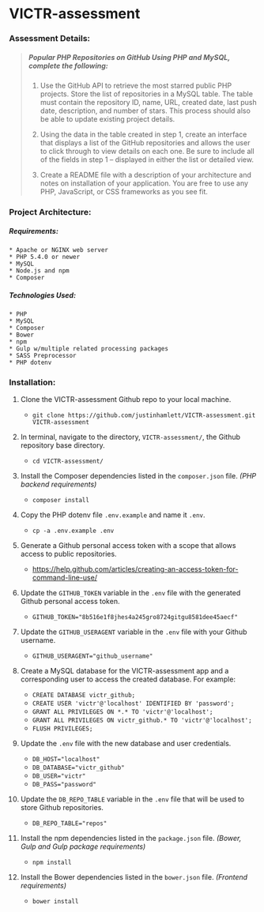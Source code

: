 # VICTR-assessment

### Assessment Details:

> ##### Popular PHP Repositories on GitHub Using PHP and MySQL, complete the following:
> 
>  1. Use the GitHub API to retrieve the most starred public PHP projects. Store the list of repositories in a MySQL table. The table must contain the repository ID, name, URL, created date, last push date, description, and number of stars. This process should also be able to update existing project details.
> 
>  2. Using the data in the table created in step 1, create an interface that displays a list of the GitHub repositories and allows the user to click through to view details on each one. Be sure to include all of the fields in step 1 – displayed in either the list or detailed view.
> 
>  3. Create a README file with a description of your architecture and notes on installation of your application. You are free to use any PHP, JavaScript, or CSS frameworks as you see fit.

### Project Architecture:

##### Requirements:
    * Apache or NGINX web server
    * PHP 5.4.0 or newer
    * MySQL
    * Node.js and npm
    * Composer

##### Technologies Used:
    * PHP
    * MySQL
    * Composer
    * Bower
    * npm
    * Gulp w/multiple related processing packages
    * SASS Preprocessor
    * PHP dotenv

### Installation:

1. Clone the VICTR-assessment Github repo to your local machine.

    * `git clone https://github.com/justinhamlett/VICTR-assessment.git VICTR-assessment`
    
2. In terminal, navigate to the directory, `VICTR-assessment/`, the Github repository base directory.

    * `cd VICTR-assessment/`
    
3. Install the Composer dependencies listed in the `composer.json` file. *(PHP backend requirements)*

	* `composer install`
    
4. Copy the PHP dotenv file `.env.example` and name it `.env`.

	* `cp -a .env.example .env`
    
5. Generate a Github personal access token with a scope that allows access to public repositories.
 
    * <https://help.github.com/articles/creating-an-access-token-for-command-line-use/>

6. Update the `GITHUB_TOKEN` variable in the `.env` file with the generated Github personal access token.

	* `GITHUB_TOKEN="8b516e1f8jhes4a245gro8724gitgu8581dee45aecf"`

7. Update the `GITHUB_USERAGENT` variable in the `.env` file with your Github username.

	* `GITHUB_USERAGENT="github_username"`

8. Create a MySQL database for the VICTR-assessment app and a corresponding user to access the created database. For example:

	* `CREATE DATABASE victr_github;`
	* `CREATE USER 'victr'@'localhost' IDENTIFIED BY 'password';`
	* `GRANT ALL PRIVILEGES ON *.* TO 'victr'@'localhost';`
	* `GRANT ALL PRIVILEGES ON victr_github.* TO 'victr'@'localhost';`
	* `FLUSH PRIVILEGES;`
    
9. Update the `.env` file with the new database and user credentials.

	* `DB_HOST="localhost"`
	* `DB_DATABASE="victr_github"`
	* `DB_USER="victr"`
	* `DB_PASS="password"`

10. Update the `DB_REPO_TABLE` variable in the `.env` file that will be used to store Github repositories.

	* `DB_REPO_TABLE="repos"`

11. Install the npm dependencies listed in the `package.json` file. *(Bower, Gulp and Gulp package requirements)*

	* `npm install`

12. Install the Bower dependencies listed in the `bower.json` file. *(Frontend requirements)*

	* `bower install`


